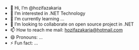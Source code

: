 - 👋 Hi, I’m @hozifazakaria
- 👀 I’m interested in .NET Technology 
- 🌱 I’m currently learning ...
- 💞️ I’m looking to collaborate on open source project in .NET
- 📫 How to reach me mail: hozifazakaria@hotmail.com
- 😄 Pronouns: ...
- ⚡ Fun fact: ...

<!---
hozifazakaria/hozifazakaria is a ✨ special ✨ repository because its `README.md` (this file) appears on your GitHub profile.
You can click the Preview link to take a look at your changes.
--->
